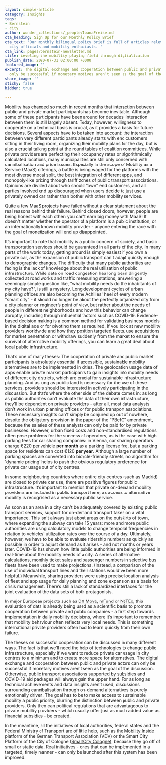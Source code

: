 ```yaml
---
layout: simple-article
category: Insights
tags:
- Bernstein
- city
author: wunder_collections/_people/IoanaFreise.md
cta_heading: Sign Up for our Monthly Policy Brief
cta_text: 'Our monthly bilingual policy brief is full of articles relevant to policymakers,
  city officials and mobility enthusiasts. '
cta_link: pages/bernstein-newsletter.md
title: Leveling the mobility playing field through digitalization
publish_date: 2020-07-31 02:00:00 +0000
featured_image: ''
excerpt: The digital exchange and cooperation between public and private actors can
  only be successful if monetary motives aren’t seen as the goal of the discussion.
share_image: ''
sticky: false
hidden: true

---
```

Mobility has changed so much in recent months that interaction between public and private market participants has become inevitable. Although some of these participants have been around for decades, interaction between them is still largely absent. Today, however, willingness to cooperate on a technical basis is crucial, as it provides a basis for future decisions. Several aspects have to be taken into account: the interaction between very different participants already starts with end customers sitting in their living room, organizing their mobility plans for the day, but is also a crucial talking point at the round tables of coalition committees. While private providers are perfecting their occupancy rates or algorithmically calculated locations, many municipalities are still only concerned with cannibalisation and price issues. Especially in the scope of Mobility as a Service (MaaS) offerings, a battle is being waged for the platforms with the most diverse modal split, the best integration of different apps, and monopoly-like pricing through tariff zones of public transport associations. Opinions are divided about who should “own” end customers, and all parties involved end up discouraged when users decide to just use a privately owned car rather than bother with other mobility services.

Quite a few MaaS projects have failed without a clear statement about the real reasons behind their failure. Behind closed doors, however, people are being honest with each other: you can’t earn big money with MaaS! It doesn't matter whether the operator of a platform is a public institution, or an internationally known mobility provider - anyone entering the race with the goal of monetization will end up disappointed.

It’s important to note that mobility is a public concern of society, and basic transportation services should be guaranteed in all parts of the city. In many parts of the world today, getting around is simply easiest if you own a private car, as the expansion of public transport can’t adapt quickly enough to demographic changes. The difficulty that many public authorities are facing is the lack of knowledge about the real utilisation of public infrastructure. While data on road congestion has long been diligently collected at road works and traffic measuring stations, answering a seemingly simple question like, “what mobility needs do the inhabitants of my city have?”, is still a mystery. Long development cycles of urban planning offices are also becoming the Achilles' heel of every modern "smart city” - it should no longer be about the perfectly organized city from a city planner or engineer’s point of view, but rather about the needs of people in different neighborhoods and how this behavior can change abruptly, including through influential factors such as COVID-19. Evidence-based decision making is a common method for validating business models in the digital age or for pivoting them as required. If you look at new mobility providers worldwide and how they position targeted fleets, use acquisitions for market penetration or withdraw suddenly from the market to ensure the survival of alternative mobility offerings, you can learn a great deal about local public infrastructure.

That’s one of many theses: The cooperation of private and public market participants is absolutely essential if accessible, sustainable mobility alternatives are to be implemented in cities. The geolocation usage data of apps enable private market participants to gain insights into mobility needs of different city districts, which are crucial for sustainable infrastructure planning. And as long as public land is necessary for the use of these services, providers should be interested in actively participating in the discussion. But that’s where the other side of the debate comes in: as long as public authorities can’t evaluate the data of their own infrastructure, they’ll be dependent on private providers - after all, most data analysts don’t work in urban planning offices or for public transport associations. These necessary insights can’t simply be conjured up out of nowhere, despite the obligatory provision in the paper of the “PBefG” amendment, because the salaries of these analysts can only be paid for by private businesses. However, urban fixed costs and non-standardised regulations often pose problems for the success of operators, as is the case with high parking fees for car sharing companies: in Vienna, car sharing operators charge €220 per vehicle **per month** as a parking license fee, but a parking space for residents can cost €120 **per year**. Although a large number of parking spaces are converted into bicycle-friendly streets, no algorithm for 'dynamic pricing' helps to push the obvious regulatory preference for private car usage out of city centres.

In some neighbouring countries where entire city centres (such as Madrid) are closed to private car use, there are positive figures for public infrastructure. It’s important to mention that private on-demand mobility providers are included in public transport here, as access to alternative mobility is recognised as a necessary public service.

As soon as an area in a city can’t be adequately covered by existing public transport services, support for on-demand transport takes on a vital importance. This isn’t always just about areas on the outskirts of town, where expanding the subway can take 15 years: more and more public authorities are using calculatory models to change temporal frequencies in relation to vehicles’ utilization rates over the course of a day. Ultimately, however, we have to be able to evaluate ridership numbers as quickly as possible in order to adjust demand as it arises - and not months or years later. COVID-19 has shown how little public authorities are being informed in real-time about the mobility needs of a city. A series of alternative calculations, monthly ticket sales and passenger numbers in selective bus fleets have been used to make projections. (Instead, a comparison of the use of individual transport lines and their stations would’ve been more helpful.) Meanwhile, sharing providers were using precise location analysis of fleet and app usage for daily planning and zone expansion as a basis for crisis management. There’s still a lack of standardized interfaces for the joint evaluation of the data sets of both protagonists.

In major European projects such as [DG Move](https://ec.europa.eu/knowledge4policy/node/6657_et), [mFund](https://www.bmvi.de/EN/Topics/Digital-Matters/mFund/mFund.html) or [NeTEx](http://netex-cen.eu/), this evaluation of data is already being used as a scientific basis to promote cooperation between private and public companies - a first step towards implementation in daily mobility decisions, where it’s important to remember that mobility behaviour often reflects very local needs. This is something international private providers often had to learn quickly from their own failure.

The theses on successful cooperation can be discussed in many different ways. The fact is that we’ll need the help of technologies to change public infrastructure, especially if we want to reduce private car usage in city centres to a minimum and to create more space for alternatives. The digital exchange and cooperation between public and private actors can only be successful if monetary motives aren’t seen as the goal of the discussion. Otherwise, public transport associations supported by subsidies and COVID-19 aid packages will always gain the upper hand. For as long as technical achievements and data insights aren’t used, discussions surrounding cannibalisation through on-demand alternatives is purely emotionally driven. The goal has to be to make access to sustainable mobility a public priority, blurring the distinction between public and private providers. Only then can political regulations that are advantageous to private mobility providers - which usually offer just as much added value as financial subsidies - be created.

In the meantime, all the initiatives of local authorities, federal states and the Federal Ministry of Transport are of little help, such as the [Mobility Inside](https://www.mobilityinside.de/) platform of the German Transport Association (VDV) or the Smart City Platform of the City of Cologne ([SmartCity Cologne](https://www.smartcity-cologne.de/)), because they go off of small or static data. Real initiatives - ones that can be implemented in a targeted, timely manner - can only be launched after this system has been improved.